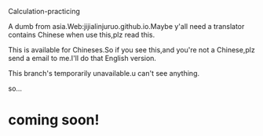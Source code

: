 Calculation-practicing

A dumb from asia.Web:jijialinjuruo.github.io.Maybe y'all need a translator contains Chinese when use this,plz read this.

This is available for Chineses.So if you see this,and you're not a Chinese,plz send a email to me.I'll do that English version.

This branch's temporarily unavailable.u can't see anything.

so...

# coming soon!
